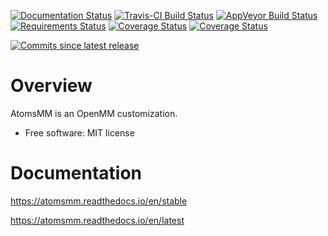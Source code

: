 [![Documentation Status](https://readthedocs.org/projects/atomsmm/badge/?style=flat)](https://readthedocs.org/projects/atomsmm)
[![Travis-CI Build Status](https://travis-ci.org/atoms-ufrj/atomsmm.svg?branch=master)](https://travis-ci.org/atoms-ufrj/atomsmm)
[![AppVeyor Build Status](https://ci.appveyor.com/api/projects/status/github/atoms-ufrj/atomsmm?branch=master&svg=true)](https://ci.appveyor.com/project/atoms-ufrj/atomsmm)
[![Requirements Status](https://requires.io/github/atoms-ufrj/atomsmm/requirements.svg?branch=master)](https://requires.io/github/atoms-ufrj/atomsmm/requirements/?branch=master)
[![Coverage Status](https://coveralls.io/repos/atoms-ufrj/atomsmm/badge.svg?branch=master&service=github)](https://coveralls.io/r/atoms-ufrj/atomsmm)
[![Coverage Status](https://codecov.io/github/atoms-ufrj/atomsmm/coverage.svg?branch=master)](https://codecov.io/github/atoms-ufrj/atomsmm)

[![Commits since latest release](https://img.shields.io/github/commits-since/atoms-ufrj/atomsmm/v0.1.0.svg)](https://github.com/atoms-ufrj/atomsmm/compare/v0.1.0...master)

Overview
========

AtomsMM is an OpenMM customization.

* Free software: MIT license

Documentation
=============

https://atomsmm.readthedocs.io/en/stable

https://atomsmm.readthedocs.io/en/latest
